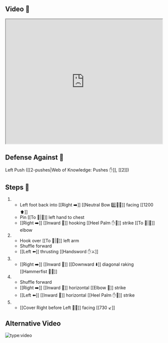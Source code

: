 ## Video 🎥

<iframe src="https://www.youtube.com/embed/Y_ZwHln0gpg" width="100%" height="400"></iframe>

## Defense Against 🤺

Left Push ([[2-pushes|Web of Knowledge: Pushes ✋]], [[2]])

## Steps 👣

1. - Left foot back into [[Right ➡️]] [[Neutral Bow 0️⃣🧍‍♂️]] facing [[1200 ⬆️]] 
    - Pin [[To 🎯|🎯]] left hand to chest 
    - [[Right ➡️]] [[Inward 🔽]] hooking [[Heel Palm ✋🌴]] strike [[To 🎯|🎯]] elbow
2. - Hook over [[To 🎯|🎯]] left arm
    - Shuffle forward
    - [[Left ⬅️]] thrusting [[Handsword ✋⚔️]]
3. - [[Right ➡️]] [[Inward 🔽]] [[Downward ⬇️]] diagonal raking [[Hammerfist 🔨✊]]
4. - Shuffle forward
    - [[Right ➡️]] [[Inward 🔽]] horizontal [[Elbow 💪]] strike
    - [[Left ⬅️]] [[Inward 🔽]] horizontal [[Heel Palm ✋🌴]] strike
5. - [[Cover Right before Left 🦶🔄]] facing [[730 ↙️]]

## Alternative Video

![type:video](https://www.youtube.com/embed/IXZ6kr4VHQw?start=368&end=385)
